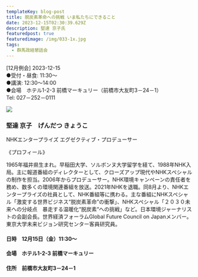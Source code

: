 ```yaml
---
templateKey: blog-post
title: 脱炭素革命への挑戦 いま私たちにできること
date: 2023-12-15T02:30:39.629Z
description: 堅達 京子氏
featuredpost: true
featuredimage: /img/033-1x.jpg
tags:
  - 群馬政経懇話会
---
```

\[12月例会] 2023-12-15<br />
●受付・昼食: 11:30〜<br />
●講演: 12:30〜14:00<br />
●会場　ホテル1-2-3 前橋マーキュリー（前橋市大友町3－24－1）<br />
Tel: 027－252－0111<br />

![](/img/033-1x.jpg)

### 堅達 京子　げんだつ きょうこ

NHKエンタープライズ エグゼクティブ・プロデューサー

《プロフィール》

1965年福井県生まれ。早稲田大学、ソルボンヌ大学留学を経て、1988年NHK入局。主に報道番組のディレクターとして、クローズアップ現代やNHKスペシャルの制作を担当。2006年からプロデューサー。NHK環境キャンペーンの責任者を務め、数多くの環境関連番組を放送。2021年NHKを退職。同8月より、NHKエンタープライズの社員として、NHK番組等に携わる。主な番組にNHKスペシャル「激変する世界ビジネス“脱炭素革命”の衝撃」、NHKスペシャル「２０３０未来への分岐点　暴走する温暖化“脱炭素“への挑戦」など。日本環境ジャーナリストの会副会長。世界経済フォーラムGlobal Future Council on Japanメンバー。東京大学未来ビジョン研究センター客員研究員。

#### 日時　12月15日（金）11:30〜

#### 会場　ホテル1-2-3 前橋マーキュリー

#### 住所　前橋市大友町3－24－1